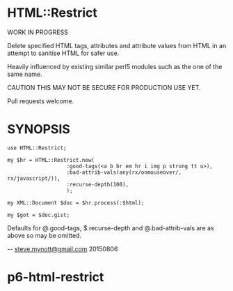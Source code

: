 HTML::Restrict
==============

WORK IN PROGRESS

Delete specified HTML tags, attributes and attribute values from HTML in an
attempt to sanitise HTML for safer use.

Heavily influenced by existing similar perl5 modules such as the one of the
same name.

CAUTION THIS MAY NOT BE SECURE FOR PRODUCTION USE YET.

Pull requests welcome.

SYNOPSIS
========

    use HTML::Restrict;

    my $hr = HTML::Restrict.new(
                       :good-tags(<a b br em hr i img p strong tt u>),
                       :bad-attrib-vals(any(rx/onmouseover/, rx/javascript/)),
                       :recurse-depth(100), 
                       );

    my XML::Document $doc = $hr.process(:$html);

    my $got = $doc.gist;

Defaults for @.good-tags, $.recurse-depth and @.bad-attrib-vals are as above so
may be omitted.

-- steve.mynott@gmail.com 20150806

# p6-html-restrict

